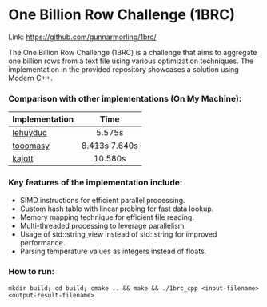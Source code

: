 # One Billion Row Challenge (1BRC)
Link: https://github.com/gunnarmorling/1brc/

The One Billion Row Challenge (1BRC) is a challenge that aims to aggregate one billion rows from a text file using various optimization techniques. The implementation in the provided repository showcases a solution using Modern C++.

### Comparison with other implementations (On My Machine):
| Implementation                                                            |   Time  |
|---------------------------------------------------------------------------|:-------:|
| [lehuyduc](https://github.com/lehuyduc/1brc-simd)                         |  5.575s |
| [tooomasy](https://github.com/tooomasy/1brc-cpp)                          |  ~~8.413s~~ 7.640s |
| [kajott](https://gist.github.com/kajott/8a7c3f56a9a035fdfe3b2c79e17c8eed) | 10.580s |

### Key features of the implementation include:
- SIMD instructions for efficient parallel processing.
- Custom hash table with linear probing for fast data lookup.
- Memory mapping technique for efficient file reading.
- Multi-threaded processing to leverage parallelism.
- Usage of std::string_view instead of std::string for improved performance.
- Parsing temperature values as integers instead of floats.

### How to run:
`mkdir build; cd build; cmake .. && make && ./1brc_cpp <input-filename> <output-result-filename>`
